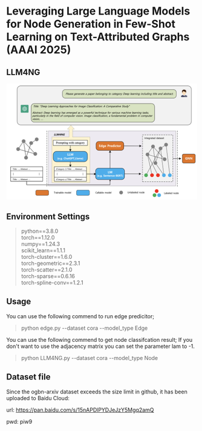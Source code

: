 # Leveraging Large Language Models for Node Generation in Few-Shot Learning on Text-Attributed Graphs (AAAI 2025)

## LLM4NG

![The proposed framework](./LLM4NG.png)

## Environment Settings
> python==3.8.0 \
> torch==1.12.0 \
> numpy==1.24.3 \
> scikit_learn==1.1.1 \
> torch-cluster==1.6.0 \
> torch-geometric==2.3.1 \
> torch-scatter==2.1.0 \
> torch-sparse==0.6.16 \
> torch-spline-conv==1.2.1 


## Usage

You can use the following commend to run edge predicitor;  

> python edge.py --dataset cora --model_type Edge

You can use the following commend to get node classifcation result;
If you don't want to use the adjacency matrix you can set the parameter lam to -1.

> python LLM4NG.py --dataset cora --model_type Node

## Dataset file
Since the ogbn-arxiv dataset exceeds the size limit in github, it has been uploaded to Baidu Cloud:

url: https://pan.baidu.com/s/15nAPDlPYDJeJzY5Mgq2amQ

pwd: piw9


<!-- ## Citation
```
@article{yu2023empower,
  title={Empower text-attributed graphs learning with large language models (llms)},
  author={Yu, Jianxiang and Ren, Yuxiang and Gong, Chenghua and Tan, Jiaqi and Li, Xiang and Zhang, Xuecang},
  journal={arXiv preprint arXiv:2310.09872},
  year={2023}
}
``` -->


